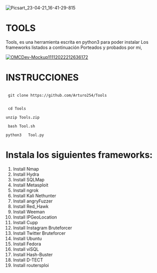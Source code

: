 
![Picsart_23-04-21_16-41-29-815](https://user-images.githubusercontent.com/87346871/233745081-f27b5d87-bc93-4742-b34a-56fd9dd259e6.png)


# TOOLS

Tools, es una herramienta escrita en python3 para poder instalar 
Los frameworks listados a continuación 
Porteados y probados por mi, 

<a href='https://postimg.cc/gwBy2bQx' target='_blank'><img src='https://i.postimg.cc/rmqfg89N/OMCDev-Mockup11112022212636172.png' border='0' alt='OMCDev-Mockup11112022212636172'/></a> 
# INSTRUCCIONES 


```

 git clone https://github.com/Arturo254/Tools


 cd Tools

unzip Tools.zip

 bash Tool.sh

python3   Tool.py

````


# Instala los siguientes frameworks:

1. Install Nmap
2. Install Hydra
3. Install SQLMap
4. Install Metasploit
5. Install ngrok
6. Install Kali Nethunter
7. Install angryFuzzer
8. Install Red_Hawk
9. Install Weeman
10. Install IPGeoLocation
11. Install Cupp
12. Install Instagram Bruteforcer
13. Install Twitter Bruteforcer
14. Install Ubuntu
15. Install Fedora
16. Install viSQL
17. Install Hash-Buster
18. Install D-TECT
19. Install routersploi 


